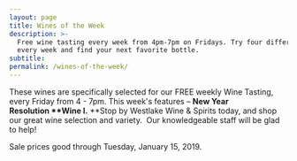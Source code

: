```yaml
---
layout: page
title: Wines of the Week
description: >-
  Free wine tasting every week from 4pm-7pm on Fridays. Try four different wines
  every week and find your next favorite bottle.
subtitle:
permalink: /wines-of-the-week/
---
```


These wines are specifically selected for our FREE weekly Wine Tasting, every Friday from 4 - 7pm. This week's features – **New Year Resolution&nbsp;****Wine I**.**&nbsp;**Stop by Westlake Wine & Spirits today, and shop our great wine selection and variety. &nbsp;Our knowledgeable staff will be glad to help!&nbsp;

Sale prices good through Tuesday, January 15, 2019.

&nbsp;